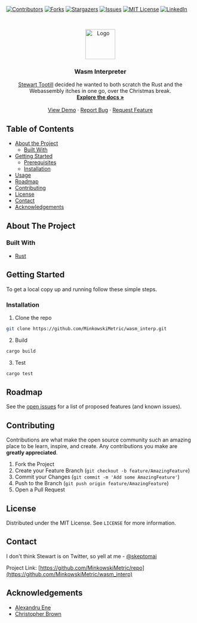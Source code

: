 [![Contributors][contributors-shield]][contributors-url]
[![Forks][forks-shield]][forks-url]
[![Stargazers][stars-shield]][stars-url]
[![Issues][issues-shield]][issues-url]
[![MIT License][license-shield]][license-url]
[![LinkedIn][linkedin-shield]][linkedin-url]

<!-- PROJECT LOGO -->
<br />
<p align="center">
  <a href="https://github.com/MinkowskiMetric/wasm_interp">
    <img src="images/logo.png" alt="Logo" width="80" height="80">
  </a>

  <h3 align="center">Wasm Interpreter</h3>

  <p align="center">
    <a href="https://github.com/MinkowskiMetric">Stewart Tootill</a> decided he wanted to both scratch the Rust and the Webassembly itches in one go, over the Christmas break.
    <br />
    <a href="https://github.com/MinkowskiMetric/wasm_interp"><strong>Explore the docs »</strong></a>
    <br />
    <br />
    <a href="https://github.com/MinkowskiMetric/wasm_interp">View Demo</a>
    ·
    <a href="https://github.com/MinkowskiMetric/wasm_interp/issues">Report Bug</a>
    ·
    <a href="https://github.com/MinkowskiMetric/wasm_interp/issues">Request Feature</a>
  </p>
</p>

<!-- TABLE OF CONTENTS -->

## Table of Contents

- [About the Project](#about-the-project)
  - [Built With](#built-with)
- [Getting Started](#getting-started)
  - [Prerequisites](#prerequisites)
  - [Installation](#installation)
- [Usage](#usage)
- [Roadmap](#roadmap)
- [Contributing](#contributing)
- [License](#license)
- [Contact](#contact)
- [Acknowledgements](#acknowledgements)

<!-- ABOUT THE PROJECT -->

## About The Project

<!-- [![Product Name Screen Shot][product-screenshot]](https://example.com) -->

### Built With

- [Rust](https://www.rust-lang.org/)

<!-- GETTING STARTED -->

## Getting Started

To get a local copy up and running follow these simple steps.

### Installation

1. Clone the repo

```sh
git clone https://github.com/MinkowskiMetric/wasm_interp.git
```

2. Build

```sh
cargo build
```

3. Test

```sh
cargo test
```

<!-- ROADMAP -->

## Roadmap

See the [open issues](https://github.com/MinkowskiMetric/wasm_interp/issues) for a list of proposed features (and known issues).

<!-- CONTRIBUTING -->

## Contributing

Contributions are what make the open source community such an amazing place to be learn, inspire, and create. Any contributions you make are **greatly appreciated**.

1. Fork the Project
2. Create your Feature Branch (`git checkout -b feature/AmazingFeature`)
3. Commit your Changes (`git commit -m 'Add some AmazingFeature'`)
4. Push to the Branch (`git push origin feature/AmazingFeature`)
5. Open a Pull Request

<!-- LICENSE -->

## License

Distributed under the MIT License. See `LICENSE` for more information.

<!-- CONTACT -->

## Contact

I don't think Stewart is on Twitter, so yell at me - [@skeptomai](https://twitter.com/skeptomai)

Project Link: [https://github.com/MinkowskiMetric/repo](https://github.com/MinkowskiMetric/wasm_interp)

<!-- ACKNOWLEDGEMENTS -->

## Acknowledgements

- [Alexandru Ene](@_AlexEne_)
- [Christopher Brown](@skeptomai)

<!-- MARKDOWN LINKS & IMAGES -->
<!-- https://www.markdownguide.org/basic-syntax/#reference-style-links -->

[contributors-shield]: https://img.shields.io/github/contributors/othneildrew/Best-README-Template.svg?style=flat-square
[contributors-url]: https://github.com/othneildrew/Best-README-Template/graphs/contributors
[forks-shield]: https://img.shields.io/github/forks/othneildrew/Best-README-Template.svg?style=flat-square
[forks-url]: https://github.com/othneildrew/Best-README-Template/network/members
[stars-shield]: https://img.shields.io/github/stars/othneildrew/Best-README-Template.svg?style=flat-square
[stars-url]: https://github.com/othneildrew/Best-README-Template/stargazers
[issues-shield]: https://img.shields.io/github/issues/othneildrew/Best-README-Template.svg?style=flat-square
[issues-url]: https://github.com/othneildrew/Best-README-Template/issues
[license-shield]: https://img.shields.io/github/license/othneildrew/Best-README-Template.svg?style=flat-square
[license-url]: https://github.com/othneildrew/Best-README-Template/blob/master/LICENSE.txt
[linkedin-shield]: https://img.shields.io/badge/-LinkedIn-black.svg?style=flat-square&logo=linkedin&colorB=555
[linkedin-url]: https://linkedin.com/in/othneildrew
[product-screenshot]: images/screenshot.png
